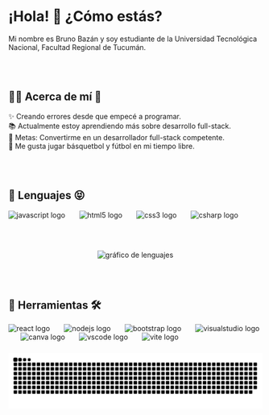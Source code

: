 <h1 align="left">¡Hola! 👋 ¿Cómo estás?</h1>

<p align="left">Mi nombre es Bruno Bazán y soy estudiante de la Universidad Tecnológica Nacional, Facultad Regional de Tucumán.</p>

<!-- Espacio -->
<br><br>

<h2 align="left">🙍‍♂️ Acerca de mí 🤔</h2>

<p align="left">✨ Creando errores desde que empecé a programar.<br>📚 Actualmente estoy aprendiendo más sobre desarrollo full-stack.<br>🎯 Metas: Convertirme en un desarrollador full-stack competente.<br>🎲 Me gusta jugar básquetbol y fútbol en mi tiempo libre.</p>

<!-- Espacio -->
<br><br>

<h2 align="left">👅 Lenguajes 😝</h2>

<div align="left">
  <img src="https://cdn.jsdelivr.net/gh/devicons/devicon/icons/javascript/javascript-original.svg" height="40" alt="javascript logo"  />
  <img width = "20" />
  <img src="https://cdn.jsdelivr.net/gh/devicons/devicon/icons/html5/html5-original.svg" height="40" alt="html5 logo"  />
  <img width = "20" />
  <img src="https://cdn.jsdelivr.net/gh/devicons/devicon/icons/css3/css3-original.svg" height="40" alt="css3 logo"  />
  <img width = "20" />
  <img src="https://cdn.jsdelivr.net/gh/devicons/devicon/icons/csharp/csharp-original.svg" height="40" alt="csharp logo"  />
</div>

<!-- Espacio -->
<br><br>

<div align="center">
  <img src="https://github-readme-stats.vercel.app/api/top-langs?username=Bruno-199&locale=en&hide_title=false&layout=compact&card_width=320&langs_count=5&theme=dracula&hide_border=false&order=2" height="150" alt="gráfico de lenguajes"  />
</div>

<!-- Espacio -->
<br><br>

<h2 align="left">🔧 Herramientas 🛠</h2>

<div align="left">
  <img src="https://cdn.jsdelivr.net/gh/devicons/devicon/icons/react/react-original.svg" height="40" alt="react logo"  />
  <img width = "20" />
  <img src="https://cdn.jsdelivr.net/gh/devicons/devicon/icons/nodejs/nodejs-original.svg" height="40" alt="nodejs logo"  />
  <img width = "20" />
  <img src="https://cdn.jsdelivr.net/gh/devicons/devicon/icons/bootstrap/bootstrap-original.svg" height="40" alt="bootstrap logo"  />
  <img width = "20" />
  <img src="https://cdn.jsdelivr.net/gh/devicons/devicon/icons/visualstudio/visualstudio-plain.svg" height="40" alt="visualstudio logo"  />
  <img width = "20" />
  <img src="https://cdn.jsdelivr.net/gh/devicons/devicon/icons/canva/canva-original.svg" height="40" alt="canva logo"  />
  <img width = "20" />
  <img src="https://cdn.jsdelivr.net/gh/devicons/devicon/icons/vscode/vscode-original.svg" height="40" alt="vscode logo"  />
  <img width = "20" />
  <img src="https://skillicons.dev/icons?i=vite" height="40" alt="vite logo"  />
</div>  

###

<img src="https://raw.githubusercontent.com/Bruno-199/Bruno-199/output/snake.svg" alt="Snake animation" />



